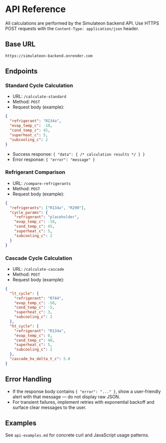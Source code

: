 # API Reference

All calculations are performed by the Simulateon backend API. Use HTTPS POST requests with the `Content-Type: application/json` header.

## Base URL

`https://simulateon-backend.onrender.com`

## Endpoints

### Standard Cycle Calculation

- URL: `/calculate-standard`
- Method: `POST`
- Request body (example):

```json
{
  "refrigerant": "R134a",
  "evap_temp_c": -10,
  "cond_temp_c": 45,
  "superheat_c": 5,
  "subcooling_c": 2
}
```

- Success response: `{ "data": { /* calculation results */ } }`
- Error response: `{ "error": "message" }`

### Refrigerant Comparison

- URL: `/compare-refrigerants`
- Method: `POST`
- Request body (example):

```json
{
  "refrigerants": ["R134a", "R290"],
  "cycle_params": {
    "refrigerant": "placeholder",
    "evap_temp_c": -10,
    "cond_temp_c": 45,
    "superheat_c": 5,
    "subcooling_c": 2
  }
}
```

### Cascade Cycle Calculation

- URL: `/calculate-cascade`
- Method: `POST`
- Request body (example):

```json
{
  "lt_cycle": {
    "refrigerant": "R744",
    "evap_temp_c": -50,
    "cond_temp_c": -5,
    "superheat_c": 3,
    "subcooling_c": 2
  },
  "ht_cycle": {
    "refrigerant": "R134a",
    "evap_temp_c": 0,
    "cond_temp_c": 40,
    "superheat_c": 5,
    "subcooling_c": 2
  },
  "cascade_hx_delta_t_c": 5.0
}
```

## Error Handling

- If the response body contains `{ "error": "..." }`, show a user-friendly alert with that message — do not display raw JSON.
- For transient failures, implement retries with exponential backoff and surface clear messages to the user.

## Examples

See `api-examples.md` for concrete curl and JavaScript usage patterns.
